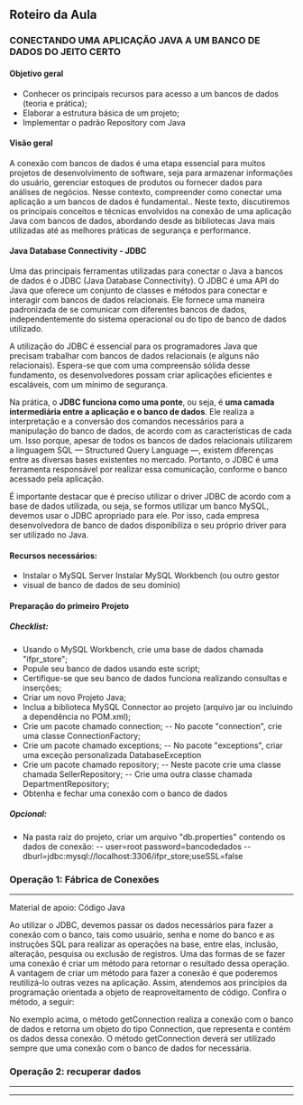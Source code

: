 
## Roteiro da Aula
### CONECTANDO UMA APLICAÇÃO JAVA A UM BANCO DE DADOS DO JEITO CERTO

#### Objetivo geral

 - Conhecer os principais recursos para acesso a um bancos de dados (teoria e prática); 
 - Elaborar a estrutura básica de um projeto;
 - Implementar o padrão Repository com Java

#### Visão geral

A conexão com bancos de dados é uma etapa essencial para muitos projetos de desenvolvimento de software, seja para armazenar informações do usuário, gerenciar estoques de produtos ou fornecer dados para análises de negócios. Nesse contexto, compreender como conectar uma aplicação a um bancos de dados é fundamental.. Neste texto, discutiremos os principais conceitos e técnicas envolvidos na conexão de uma aplicação Java com bancos de dados, abordando desde as bibliotecas Java mais utilizadas até as melhores práticas de segurança e performance.

#### Java Database Connectivity - JDBC

Uma das principais ferramentas utilizadas para conectar o Java a bancos de dados é o JDBC (Java Database Connectivity). O JDBC é uma API do Java que oferece um conjunto de classes e métodos para conectar e interagir com bancos de dados relacionais. Ele fornece uma maneira padronizada de se comunicar com diferentes bancos de dados, independentemente do sistema operacional ou do tipo de banco de dados utilizado.

A utilização do JDBC é essencial para os programadores Java que precisam trabalhar com bancos de dados relacionais (e alguns não relacionais). Espera-se que com uma compreensão sólida desse fundamento, os desenvolvedores possam criar aplicações eficientes e escaláveis, com um mínimo de segurança.

Na prática, o **JDBC funciona como uma ponte**, ou seja, é **uma camada intermediária entre a aplicação e o banco de dados**. Ele realiza a interpretação e a conversão dos comandos necessários para a manipulação do banco de dados, de acordo com as características de cada um. Isso porque, apesar de todos os bancos de dados relacionais utilizarem a linguagem SQL — Structured Query Language —, existem diferenças entre as diversas bases existentes no mercado. Portanto, o JDBC é uma ferramenta responsável por realizar essa comunicação, conforme o banco acessado pela aplicação.

É importante destacar que é preciso utilizar o driver JDBC de acordo com a base de dados utilizada, ou seja, se formos utilizar um banco MySQL, devemos usar o JDBC apropriado para ele. Por isso, cada empresa desenvolvedora de banco de dados disponibiliza o seu próprio driver para ser utilizado no Java.

#### Recursos necessários:

 - Instalar o MySQL Server Instalar MySQL Workbench (ou outro gestor
 - visual de banco de dados de seu domínio)

#### Preparação do primeiro Projeto

##### Checklist:

 - Usando o MySQL Workbench, crie uma base de dados chamada "ifpr_store";
 - Popule seu banco de dados usando este script;
 - Certifique-se que seu banco de dados funciona realizando consultas e inserções; 
 - Criar um novo Projeto Java; 
 - Inclua a biblioteca  MySQL Connector ao projeto (arquivo jar ou incluindo a dependência no POM.xml);
 - Crie um pacote chamado connection;
 -- No pacote "connection", crie uma classe ConnectionFactory;
 - Crie um pacote chamado exceptions; 
 -- No pacote "exceptions", criar uma exceção personalizada DatabaseException 
 - Crie um pacote chamado repository; 
 -- Neste pacote crie uma classe chamada SellerRepository;
 -- Crie uma outra classe chamada DepartmentRepository;
 - Obtenha e fechar uma conexão com o banco de dados

##### Opcional:
- Na pasta raiz do projeto, criar um arquivo "db.properties" contendo os dados de conexão:
-- user=root  password=bancodedados
-- dburl=jdbc:mysql://localhost:3306/ifpr_store;useSSL=false

### Operação 1: Fábrica de Conexões
---
Material de apoio: Código Java

Ao utilizar o JDBC, devemos passar os dados necessários para fazer a conexão com o banco, tais como usuário, senha e nome do banco e as instruções SQL para realizar as operações na base, entre elas, inclusão, alteração, pesquisa ou exclusão de registros. Uma das formas de se fazer uma conexão é criar um método para retornar o resultado dessa operação. A vantagem de criar um método para fazer a conexão é que poderemos reutilizá-lo outras vezes na aplicação. Assim, atendemos aos princípios da programação orientada a objeto de reaproveitamento de código. Confira o método, a seguir:



No exemplo acima, o método getConnection realiza a conexão com o banco de dados e retorna um objeto do tipo Connection, que representa e contém os dados dessa conexão. O método getConnection  deverá ser utilizado sempre que uma conexão com o banco de dados for necessária.

### Operação 2: recuperar dados
---

___

